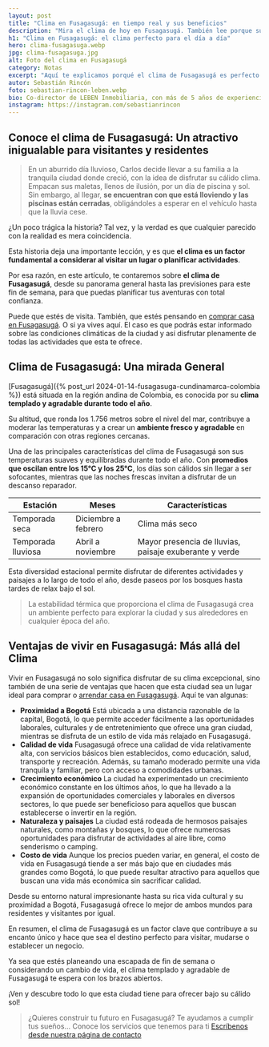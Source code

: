 ```yaml
---
layout: post
title: "Clima en Fusagasugá: en tiempo real y sus beneficios"
description: "Mira el clima de hoy en Fusagasugá. También lee porque su clima es tan agradable y todas las ventajas que tiene para quienes buscan vivir aquí"
h1: "Clima en Fusagasugá: el clima perfecto para el día a día"
hero: clima-fusagasuga.webp
jpg: clima-fusagasuga.jpg
alt: Foto del clima en Fusagasugá
category: Notas
excerpt: "Aquí te explicamos porqué el clima de Fusagasugá es perfecto. Léelo."
autor: Sebastián Rincón
foto: sebastian-rincon-leben.webp
bio: Co-director de LEBEN Inmobiliaria, con más de 5 años de experiencia en el mercado de propiedades de Fusagasugá. Disfruta compartiendo lo que lo enamora de vivir en esta floreciente ciudad.
instagram: https://instagram.com/sebastianrincon
---
```

## Conoce el clima de Fusagasugá: Un atractivo inigualable para visitantes y residentes

>En un aburrido día lluvioso, Carlos decide llevar a su familia a la tranquila ciudad donde creció, con la idea de disfrutar su cálido clima. Empacan sus maletas, llenos de ilusión, por un día de piscina y sol. Sin embargo, al llegar, **se encuentran con que está lloviendo y las piscinas están cerradas**, obligándoles a esperar en el vehículo hasta que la lluvia cese.

¿Un poco trágica la historia? Tal vez, y la verdad es que cualquier parecido con la realidad es mera coincidencia.

Esta historia deja una importante lección, y es que **el clima es un factor fundamental a considerar al visitar un lugar o planificar actividades**.

Por esa razón, en este artículo, te contaremos sobre **el clima de Fusagasugá**, desde su panorama general hasta las previsiones para este fin de semana, para que puedas planificar tus aventuras con total confianza.

Puede que estés de visita. También, que estés pensando en [comprar casa en Fusagasugá]({{'ventas-casas-y-apartamentos'|relative_url}}). O si ya vives aquí. El caso es que podrás estar informado sobre las condiciones climáticas de la ciudad y así disfrutar plenamente de todas las actividades que esta te ofrece.

## Clima de Fusagasugá: Una mirada General

[Fusagasugá]({% post_url 2024-01-14-fusagasuga-cundinamarca-colombia %}) está situada en la región andina de Colombia, es conocida por su **clima templado y agradable durante todo el año**.

Su altitud, que ronda los 1.756 metros sobre el nivel del mar, contribuye a moderar las temperaturas y a crear un **ambiente fresco y agradable** en comparación con otras regiones cercanas.

Una de las principales características del clima de Fusagasugá son sus temperaturas suaves y equilibradas durante todo el año. Con **promedios que oscilan entre los 15°C y los 25°C**, los días son cálidos sin llegar a ser sofocantes, mientras que las noches frescas invitan a disfrutar de un descanso reparador.

| Estación | Meses | Características |
| --- | --- | --- |
| Temporada seca | Diciembre a febrero | Clima más seco |
| Temporada lluviosa | Abril a noviembre | Mayor presencia de lluvias, paisaje exuberante y verde |

Esta diversidad estacional permite disfrutar de diferentes actividades y paisajes a lo largo de todo el año, desde paseos por los bosques hasta tardes de relax bajo el sol.

>La estabilidad térmica que proporciona el clima de Fusagasugá crea un ambiente perfecto para explorar la ciudad y sus alrededores en cualquier época del año.

## Ventajas de vivir en Fusagasugá: Más allá del Clima

Vivir en Fusagasugá no solo significa disfrutar de su clima excepcional, sino también de una serie de ventajas que hacen que esta ciudad sea un lugar ideal para comprar o [arrendar casa en Fusagasugá]({{'arriendo-casas-y-apartamentos'|relative_url}}). Aquí te van algunas:

- **Proximidad a Bogotá** Está ubicada a una distancia razonable de la capital, Bogotá, lo que permite acceder fácilmente a las oportunidades laborales, culturales y de entretenimiento que ofrece una gran ciudad, mientras se disfruta de un estilo de vida más relajado en Fusagasugá.
- **Calidad de vida** Fusagasugá ofrece una calidad de vida relativamente alta, con servicios básicos bien establecidos, como educación, salud, transporte y recreación. Además, su tamaño moderado permite una vida tranquila y familiar, pero con acceso a comodidades urbanas.
- **Crecimiento económico** La ciudad ha experimentado un crecimiento económico constante en los últimos años, lo que ha llevado a la expansión de oportunidades comerciales y laborales en diversos sectores, lo que puede ser beneficioso para aquellos que buscan establecerse o invertir en la región.
- **Naturaleza y paisajes** La ciudad está rodeada de hermosos paisajes naturales, como montañas y bosques, lo que ofrece numerosas oportunidades para disfrutar de actividades al aire libre, como senderismo o camping.
- **Costo de vida** Aunque los precios pueden variar, en general, el costo de vida en Fusagasugá tiende a ser más bajo que en ciudades más grandes como Bogotá, lo que puede resultar atractivo para aquellos que buscan una vida más económica sin sacrificar calidad.

Desde su entorno natural impresionante hasta su rica vida cultural y su proximidad a Bogotá, Fusagasugá ofrece lo mejor de ambos mundos para residentes y visitantes por igual.

En resumen, el clima de Fusagasugá es un factor clave que contribuye a su encanto único y hace que sea el destino perfecto para visitar, mudarse o establecer un negocio.

Ya sea que estés planeando una escapada de fin de semana o considerando un cambio de vida, el clima templado y agradable de Fusagasugá te espera con los brazos abiertos.

¡Ven y descubre todo lo que esta ciudad tiene para ofrecer bajo su cálido sol!

> ¿Quieres construir tu futuro en Fusagasugá? Te ayudamos a cumplir tus sueños... Conoce los servicios que tenemos para ti [Escríbenos desde nuestra página de contacto]({{'contacto'|relative_url}})

